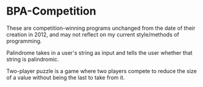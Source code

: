# BPA-Competition

These are competition-winning programs unchanged from the date of their creation in 2012, and may not reflect on my current style/methods of programming.

Palindrome takes in a user's string as input and tells the user whether that string is palindromic.

Two-player puzzle is a game where two players compete to reduce the size of a value without being the last to take from it.
